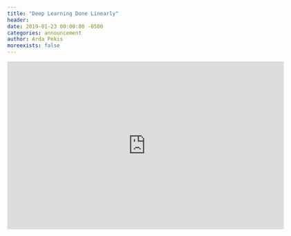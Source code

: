```yaml
---
title: "Deep Learning Done Linearly"
header:
date: 2019-01-23 00:00:00 -0500
categories: announcement
author: Arda Pekis
moreexists: false
---
```

<!--embedded slides should have width="640" height="389" -->
<iframe src="https://docs.google.com/presentation/d/e/2PACX-1vQPLsGC8vKFhwEMerxVI4gJFqJ3eYXqPqsWDhXcjRvZtWuGQW1o2kYkJ624T1K2SLZ0xuxrSWi3xtpI/embed?start=false&loop=false&delayms=3000" frameborder="0" width="640" height="389" allowfullscreen="true" mozallowfullscreen="true" webkitallowfullscreen="true"></iframe>
